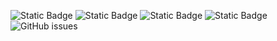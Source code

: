 ![Static Badge](https://img.shields.io/badge/blacklists-60-000000) ![Static Badge](https://img.shields.io/badge/blacklisted-2690298-cc0000) ![Static Badge](https://img.shields.io/badge/whitelisted-2244-00CC00) ![Static Badge](https://img.shields.io/badge/streaming_blacklist-28107-000000) ![GitHub issues](https://img.shields.io/github/issues/fabriziosalmi/blacklists)
